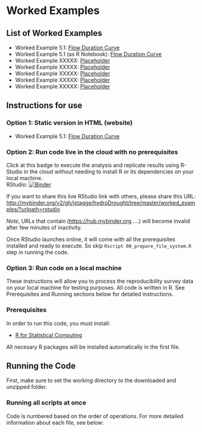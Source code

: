 # Worked Examples  

## List of Worked Examples
* Worked Example 5.1: [Flow Duration Curve](https://combinatronics.com/jstagge/hydroDrought/master/worked_examples/6-1_flow-duration-curve.html)
* Worked Example 5.1 (as R Notebook): [Flow Duration Curve](https://combinatronics.com/jstagge/hydroDrought/master/worked_examples/6-1_flow-duration-curve.nb.html)
* Worked Example XXXXX: [Placeholder](https://combinatronics.com/jstagge/hydroDrought/master/worked-examples/worked_example_fdc.nb.html)
* Worked Example XXXXX: [Placeholder](https://combinatronics.com/jstagge/hydroDrought/master/worked-examples/worked_example_fdc.nb.html)
* Worked Example XXXXX: [Placeholder](https://combinatronics.com/jstagge/hydroDrought/master/worked-examples/worked_example_fdc.nb.html)
* Worked Example XXXXX: [Placeholder](https://combinatronics.com/jstagge/hydroDrought/master/worked-examples/worked_example_fdc.nb.html)
* Worked Example XXXXX: [Placeholder](https://combinatronics.com/jstagge/hydroDrought/master/worked-examples/worked_example_fdc.nb.html)

## Instructions for use

### Option 1: Static version in HTML (website) 

 * Worked Example 5.1: [Flow Duration Curve](https://combinatronics.com/jstagge/hydroDrought/master/worked-examples/worked_example_fdc.nb.html)


### Option 2: Run code live in the cloud with no prerequisites

Click at this badge to execute the analysis and replicate results using R-Studio in the cloud without needing to install R or its dependencies on your local machine.    
RStudio: [![Binder](http://mybinder.org/badge.svg)](http://mybinder.org/v2/gh/jstagge/hydroDrought/tree/master/worked_examples/?urlpath=rstudio)

If you want to share this live RStudio link with others, please share this URL: http://mybinder.org/v2/gh/jstagge/hydroDrought/tree/master/worked_examples/?urlpath=rstudio

*Note*, URLs that contain (https://hub.mybinder.org.....) will become invalid after few minutes of inactivity.

Once RStudio launches online, it will come with all the prerequisites installed and ready to execute. So skip ```Rscript 00_prepare_file_system.R``` step in running the code.    
 

### Option 3: Run code on a local machine   
These instructions will allow you to process the reproducibility survey data on your local machine for testing purposes. All code is written in R. See Prerequisites and Running sections below for detailed instructions.  

### Prerequisites

In order to run this code, you must install:
* [R for Statistical Computing](https://www.r-project.org/)

All necesary R packages will be installed automatically in the first file.

## Running the Code

First, make sure to set the working directory to the downloaded and unzipped folder.  

### Running all scripts at once

Code is numbered based on the order of operations. For more detailed information about each file, see below:

